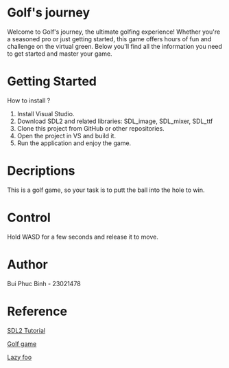 # Golf's journey
Welcome to Golf's journey, the ultimate golfing experience! Whether you're a seasoned pro or just getting started, 
this game offers hours of fun and challenge on the virtual green. Below you'll find all the information you need to get started and master your game.

# Getting Started
How to install ? 
1. Install Visual Studio.
2. Download SDL2 and related libraries: SDL_image, SDL_mixer, SDL_ttf
3. Clone this project from GitHub or other repositories.
4. Open the project in VS and build it.
5. Run the application and enjoy the game.

# Decriptions
This is a golf game, so your task is to putt the ball into the hole to win.

# Control
Hold WASD for a few seconds and release it to move.

# Author
Bui Phuc Binh - 23021478

# Reference
[SDL2 Tutorial](https://www.youtube.com/watch?v=44tO977slsU&list=PLhfAbcv9cehhkG7ZQK0nfIGJC_C-wSLrx&index=3) 

[Golf game](https://www.youtube.com/watch?v=iEn0ozP-jxc&t=207s)

[Lazy foo](https://lazyfoo.net/tutorials/SDL/)
